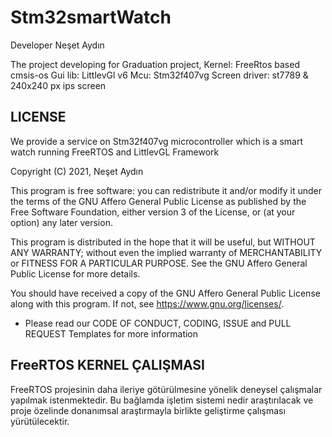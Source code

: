 # Stm32smartWatch

Developer Neşet Aydın

The project developing for Graduation project,
Kernel: FreeRtos based cmsis-os
Gui lib: LittlevGl v6
Mcu: Stm32f407vg
Screen driver: st7789 & 240x240 px ips screen

## LICENSE 

We provide a service on Stm32f407vg microcontroller which is a smart watch running FreeRTOS and LittlevGL Framework

Copyright (C) 2021,  Neşet Aydın

This program is free software: you can redistribute it and/or modify
it under the terms of the GNU Affero General Public License as
published by the Free Software Foundation, either version 3 of the
License, or (at your option) any later version.

This program is distributed in the hope that it will be useful,
but WITHOUT ANY WARRANTY; without even the implied warranty of
MERCHANTABILITY or FITNESS FOR A PARTICULAR PURPOSE.  See the
GNU Affero General Public License for more details.

You should have received a copy of the GNU Affero General Public License
along with this program.  If not, see <https://www.gnu.org/licenses/>.

* Please read our CODE OF CONDUCT, CODING, ISSUE and PULL REQUEST Templates for more information

## FreeRTOS KERNEL ÇALIŞMASI 

FreeRTOS projesinin daha ileriye götürülmesine yönelik deneysel çalışmalar yapılmak istenmektedir. Bu bağlamda işletim sistemi nedir araştırılacak ve proje özelinde donanımsal araştırmayla birlikte geliştirme çalışması yürütülecektir.